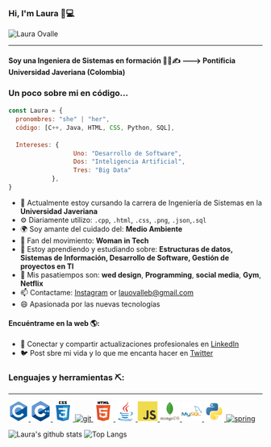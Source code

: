 ### Hi, I'm Laura 👋💻
![Laura Ovalle](https://github.com/lau052004/lau052004/issues/2#issue-2339455415)

---

#### Soy una Ingeniera de Sistemas en formación 👩‍🎓✍️ ---> Pontificia Universidad Javeriana (Colombia)

### Un poco sobre mi en código...
```javascript
const Laura = {
  pronombres: "she" | "her",
  código: [C++, Java, HTML, CSS, Python, SQL],
  
  Intereses: {
                  Uno: "Desarrollo de Software",
                  Dos: "Inteligencia Artificial",
                  Tres: "Big Data"
            },
}
```

- 🏢 Actualmente estoy cursando la carrera de Ingeniería de Sistemas en la **Universidad Javeriana**
- ⚙️ Diariamente utilizo: `.cpp`, `.html`, `.css`, `.png`, `.json`,`.sql`
- 🌍 Soy amante del cuidado del: **Medio Ambiente**
- 💅 Fan del movimiento: **Woman in Tech**
- 🌱 Estoy aprendiendo y estudiando sobre: **Estructuras de datos, Sistemas de Información, Desarrollo de Software, Gestión de proyectos en TI**
- 💬 Mis pasatiempos son: **wed design**, **Programming**, **social media**, **Gym**, **Netflix**
- 📫 Contactame: <a href="https://www.instagram.com/lauovalle05/">Instagram</a> or lauovalleb@gmail.com
- 😄 Apasionada por las nuevas tecnologías

#### Encuéntrame en la web 🌎:
- 💼 Conectar y compartir actualizaciones profesionales en <a href="https://www.linkedin.com/in/laura-valentina-ovalle-ben%C3%ADtez-751380278/">LinkedIn</a>
- 🐦 Post sbre mi vida y lo que me encanta hacer en <a href="https://twitter.com/lauovalleb">Twitter</a>

### Lenguajes y herramientas ⛏️:
---
<p align="left"> <a href="https://www.cprogramming.com/" target="_blank"> <img src="https://raw.githubusercontent.com/devicons/devicon/master/icons/c/c-original.svg" alt="c" width="40" height="40"/> </a> <a href="https://www.w3schools.com/cpp/" target="_blank"> <img src="https://raw.githubusercontent.com/devicons/devicon/master/icons/cplusplus/cplusplus-original.svg" alt="cplusplus" width="40" height="40"/> </a> <a href="https://www.w3schools.com/css/" target="_blank"> <img src="https://raw.githubusercontent.com/devicons/devicon/master/icons/css3/css3-original-wordmark.svg" alt="css3" width="40" height="40"/> </a> <a href="https://git-scm.com/" target="_blank"> <img src="https://www.vectorlogo.zone/logos/git-scm/git-scm-icon.svg" alt="git" width="40" height="40"/> </a> <a href="https://www.w3.org/html/" target="_blank"> <img src="https://raw.githubusercontent.com/devicons/devicon/master/icons/html5/html5-original-wordmark.svg" alt="html5" width="40" height="40"/> </a> <a href="https://www.java.com" target="_blank"> <img src="https://raw.githubusercontent.com/devicons/devicon/master/icons/java/java-original.svg" alt="java" width="40" height="40"/> </a> <a href="https://developer.mozilla.org/en-US/docs/Web/JavaScript" target="_blank"> <img src="https://raw.githubusercontent.com/devicons/devicon/master/icons/javascript/javascript-original.svg" alt="javascript" width="40" height="40"/> </a> <a href="https://www.mongodb.com/" target="_blank"> <img src="https://raw.githubusercontent.com/devicons/devicon/master/icons/mongodb/mongodb-original-wordmark.svg" alt="mongodb" width="40" height="40"/> </a> <a href="https://www.mysql.com/" target="_blank"> <img src="https://raw.githubusercontent.com/devicons/devicon/master/icons/mysql/mysql-original-wordmark.svg" alt="mysql" width="40" height="40"/> </a> <a href="https://www.python.org" target="_blank"> <img src="https://raw.githubusercontent.com/devicons/devicon/master/icons/python/python-original.svg" alt="python" width="40" height="40"/> </a> <a href="https://reactjs.org/" target="_blank">  <a href="https://spring.io/" target="_blank"> <img src="https://www.vectorlogo.zone/logos/springio/springio-icon.svg" alt="spring" width="40" height="40"/> </a> 
  
![Laura's github stats](https://github-readme-stats-sigma-five.vercel.app/api?username=lau052004&show_icons=true&theme=dracula&hide=stars,issues)
![Top Langs](https://github-readme-stats-sigma-five.vercel.app/api/top-langs/?username=lau052004&show_icons=true&theme=dracula)
